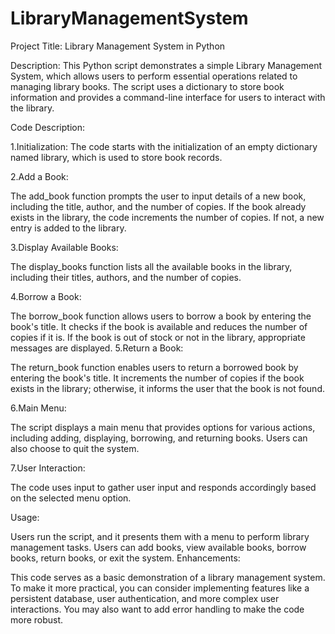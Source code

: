 # LibraryManagementSystem

Project Title: Library Management System in Python

Description:
This Python script demonstrates a simple Library Management System, which allows users to perform essential operations related to managing library books. The script uses a dictionary to store book information and provides a command-line interface for users to interact with the library.

Code Description:

1.Initialization: The code starts with the initialization of an empty dictionary named library, which is used to store book records.

2.Add a Book:

The add_book function prompts the user to input details of a new book, including the title, author, and the number of copies.
If the book already exists in the library, the code increments the number of copies. If not, a new entry is added to the library.


3.Display Available Books:

The display_books function lists all the available books in the library, including their titles, authors, and the number of copies.


4.Borrow a Book:

The borrow_book function allows users to borrow a book by entering the book's title.
It checks if the book is available and reduces the number of copies if it is. If the book is out of stock or not in the library, appropriate messages are displayed.
5.Return a Book:

The return_book function enables users to return a borrowed book by entering the book's title.
It increments the number of copies if the book exists in the library; otherwise, it informs the user that the book is not found.


6.Main Menu:

The script displays a main menu that provides options for various actions, including adding, displaying, borrowing, and returning books. Users can also choose to quit the system.


7.User Interaction:

The code uses input to gather user input and responds accordingly based on the selected menu option.

Usage:

Users run the script, and it presents them with a menu to perform library management tasks.
Users can add books, view available books, borrow books, return books, or exit the system.
Enhancements:

This code serves as a basic demonstration of a library management system. To make it more practical, you can consider implementing features like a persistent database, user authentication, and more complex user interactions.
You may also want to add error handling to make the code more robust.
